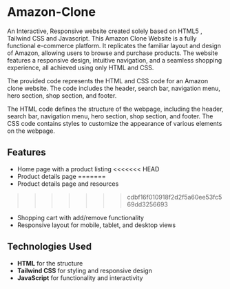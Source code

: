 # Amazon-Clone
An Interactive, Responsive website created solely based on HTML5 , Tailwind CSS and Javascript.
This Amazon Clone Website is a fully functional e-commerce platform. It replicates the familiar layout and design of Amazon, allowing users to browse and purchase products. The website features a responsive design, intuitive navigation, and a seamless shopping experience, all achieved using only HTML and CSS.

The provided code represents the HTML and CSS code for an Amazon clone website. The code includes the header, search bar, navigation menu, hero section, shop section, and footer.

The HTML code defines the structure of the webpage, including the header, search bar, navigation menu, hero section, shop section, and footer. The CSS code contains styles to customize the appearance of various elements on the webpage.

## Features
- Home page with a product listing
<<<<<<< HEAD
- Product details page
=======
- Product details page and resources
>>>>>>> cdbf16f010918f2d2f5a60ee53fc569dd3256693
- Shopping cart with add/remove functionality
- Responsive layout for mobile, tablet, and desktop views
## Technologies Used
- **HTML** for the structure
- **Tailwind CSS** for styling and responsive design
- **JavaScript** for functionality and interactivity
